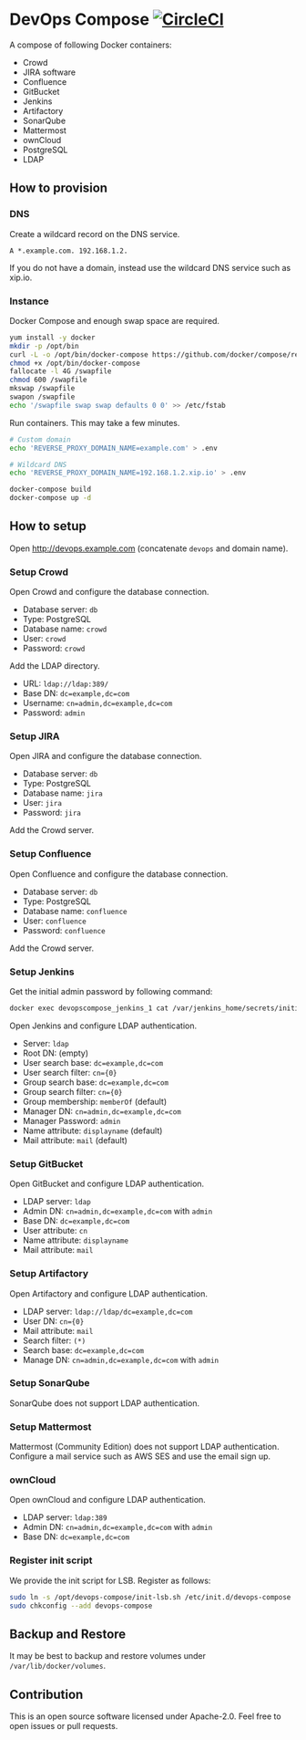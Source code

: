 # DevOps Compose [![CircleCI](https://circleci.com/gh/int128/devops-compose.svg?style=shield)](https://circleci.com/gh/int128/devops-compose)

A compose of following Docker containers:

* Crowd
* JIRA software
* Confluence
* GitBucket
* Jenkins
* Artifactory
* SonarQube
* Mattermost
* ownCloud
* PostgreSQL
* LDAP


## How to provision

### DNS

Create a wildcard record on the DNS service.

```
A *.example.com. 192.168.1.2.
```

If you do not have a domain, instead use the wildcard DNS service such as xip.io.

### Instance

Docker Compose and enough swap space are required.

```bash
yum install -y docker
mkdir -p /opt/bin
curl -L -o /opt/bin/docker-compose https://github.com/docker/compose/releases/download/1.12.0/docker-compose-Linux-x86_64
chmod +x /opt/bin/docker-compose
fallocate -l 4G /swapfile
chmod 600 /swapfile
mkswap /swapfile
swapon /swapfile
echo '/swapfile swap swap defaults 0 0' >> /etc/fstab
```

Run containers. This may take a few minutes.

```bash
# Custom domain
echo 'REVERSE_PROXY_DOMAIN_NAME=example.com' > .env

# Wildcard DNS
echo 'REVERSE_PROXY_DOMAIN_NAME=192.168.1.2.xip.io' > .env

docker-compose build
docker-compose up -d
```


## How to setup

Open http://devops.example.com (concatenate `devops` and domain name).

### Setup Crowd

Open Crowd and configure the database connection.

- Database server: `db`
- Type: PostgreSQL
- Database name: `crowd`
- User: `crowd`
- Password: `crowd`

Add the LDAP directory.

- URL: `ldap://ldap:389/`
- Base DN: `dc=example,dc=com`
- Username: `cn=admin,dc=example,dc=com`
- Password: `admin`

### Setup JIRA

Open JIRA and configure the database connection.

- Database server: `db`
- Type: PostgreSQL
- Database name: `jira`
- User: `jira`
- Password: `jira`

Add the Crowd server.

### Setup Confluence

Open Confluence and configure the database connection.

- Database server: `db`
- Type: PostgreSQL
- Database name: `confluence`
- User: `confluence`
- Password: `confluence`

Add the Crowd server.

### Setup Jenkins

Get the initial admin password by following command:

```sh
docker exec devopscompose_jenkins_1 cat /var/jenkins_home/secrets/initialAdminPassword
```

Open Jenkins and configure LDAP authentication.

- Server: `ldap`
- Root DN: (empty)
- User search base: `dc=example,dc=com`
- User search filter: `cn={0}`
- Group search base: `dc=example,dc=com`
- Group search filter: `cn={0}`
- Group membership: `memberOf` (default)
- Manager DN: `cn=admin,dc=example,dc=com`
- Manager Password: `admin`
- Name attribute: `displayname` (default)
- Mail attribute: `mail` (default)

### Setup GitBucket

Open GitBucket and configure LDAP authentication.

- LDAP server: `ldap`
- Admin DN: `cn=admin,dc=example,dc=com` with `admin`
- Base DN: `dc=example,dc=com`
- User attribute: `cn`
- Name attribute: `displayname`
- Mail attribute: `mail`

### Setup Artifactory

Open Artifactory and configure LDAP authentication.

- LDAP server: `ldap://ldap/dc=example,dc=com`
- User DN: `cn={0}`
- Mail attribute: `mail`
- Search filter: `(*)`
- Search base: `dc=example,dc=com`
- Manage DN: `cn=admin,dc=example,dc=com` with `admin`

### Setup SonarQube

SonarQube does not support LDAP authentication.

### Setup Mattermost

Mattermost (Community Edition) does not support LDAP authentication.
Configure a mail service such as AWS SES and use the email sign up.

### ownCloud

Open ownCloud and configure LDAP authentication.

- LDAP server: `ldap:389`
- Admin DN: `cn=admin,dc=example,dc=com` with `admin`
- Base DN: `dc=example,dc=com`

### Register init script

We provide the init script for LSB.
Register as follows:

```sh
sudo ln -s /opt/devops-compose/init-lsb.sh /etc/init.d/devops-compose
sudo chkconfig --add devops-compose
```

## Backup and Restore

It may be best to backup and restore volumes under `/var/lib/docker/volumes`.

## Contribution

This is an open source software licensed under Apache-2.0.
Feel free to open issues or pull requests.
